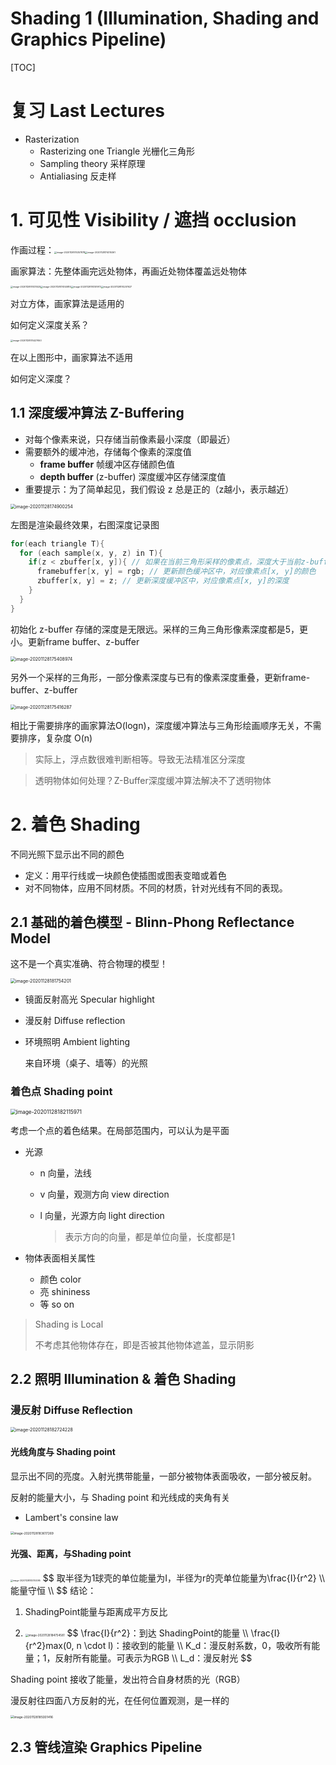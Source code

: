 # Shading 1 (Illumination, Shading and Graphics Pipeline)

[TOC]

# 复习 Last Lectures

+ Rasterization
  + Rasterizing one Triangle 光栅化三角形
  + Sampling theory 采样原理
  + Antialiasing 反走样



# 1. 可见性 Visibility / 遮挡 occlusion

作画过程：<img src="https://www.qiniu.cregskin.com/image-20201128174357878.png" alt="image-20201128174357878" style="zoom:25%;" /><img src="https://www.qiniu.cregskin.com/image-20201128174015361.png" alt="image-20201128174015361" style="zoom:25%;" />

画家算法：先整体画完远处物体，再画近处物体覆盖远处物体

<img src="https://www.qiniu.cregskin.com/image-20201128174131025.png" alt="image-20201128174131025" style="zoom:25%;" /><img src="https://www.qiniu.cregskin.com/image-20201128174140814.png" alt="image-20201128174140814" style="zoom:25%;" /><img src="https://www.qiniu.cregskin.com/image-20201128174151973.png" alt="image-20201128174151973" style="zoom:25%;" /><img src="https://www.qiniu.cregskin.com/image-20201128174207627.png" alt="image-20201128174207627" style="zoom:25%;" />

对立方体，画家算法是适用的



如何定义深度关系？

<img src="https://www.qiniu.cregskin.com/image-20201128174427650.png" alt="image-20201128174427650" style="zoom:25%;" />

在以上图形中，画家算法不适用



如何定义深度？

## 1.1 深度缓冲算法 Z-Buffering

+ 对每个像素来说，只存储当前像素最小深度（即最近）
+ 需要额外的缓冲池，存储每个像素的深度值
  + **frame buffer** 帧缓冲区存储颜色值
  + **depth buffer** (z-buffer) 深度缓冲区存储深度值
+ 重要提示：为了简单起见，我们假设 z 总是正的（z越小，表示越近）

<img src="https://www.qiniu.cregskin.com/image-20201128174900254.png" alt="image-20201128174900254" style="zoom:50%;" />

左图是渲染最终效果，右图深度记录图

```c++
for(each triangle T){
  for (each sample(x, y, z) in T){
    if(z < zbuffer[x, y]){ // 如果在当前三角形采样的像素点，深度大于当前z-buffer中缓存的深度
      framebuffer[x, y] = rgb; // 更新颜色缓冲区中，对应像素点[x, y]的颜色
      zbuffer[x, y] = z; // 更新深度缓冲区中，对应像素点[x, y]的深度
    }
  }
}
```

初始化 z-buffer 存储的深度是无限远。采样的三角三角形像素深度都是5，更小。更新frame buffer、z-buffer

<img src="https://www.qiniu.cregskin.com/image-20201128175408974.png" alt="image-20201128175408974" style="zoom:50%;" />

另外一个采样的三角形，一部分像素深度与已有的像素深度重叠，更新frame-buffer、z-buffer

<img src="https://www.qiniu.cregskin.com/20201128175508.png" alt="image-20201128175416287" style="zoom:50%;" />

相比于需要排序的画家算法O(logn)，深度缓冲算法与三角形绘画顺序无关，不需要排序，复杂度 O(n)



> 实际上，浮点数很难判断相等。导致无法精准区分深度



> 透明物体如何处理？Z-Buffer深度缓冲算法解决不了透明物体



# 2. 着色 Shading

不同光照下显示出不同的颜色

+ 定义：用平行线或一块颜色使插图或图表变暗或着色
+ 对不同物体，应用不同材质。不同的材质，针对光线有不同的表现。

## 2.1 基础的着色模型 - Blinn-Phong Reflectance Model

这不是一个真实准确、符合物理的模型！

<img src="https://www.qiniu.cregskin.com/image-20201128181754201.png" alt="image-20201128181754201" style="zoom:50%;" />

+ 镜面反射高光 Specular highlight

+ 漫反射 Diffuse reflection

+ 环境照明 Ambient lighting

  来自环境（桌子、墙等）的光照



### 着色点 Shading point

<img src="https://www.qiniu.cregskin.com/image-20201128182115971.png" alt="image-20201128182115971" style="zoom:60%;" />

考虑一个点的着色结果。在局部范围内，可以认为是平面

+ 光源
  + n 向量，法线

  + v 向量，观测方向 view direction

  + l 向量，光源方向 light direction

    > 表示方向的向量，都是单位向量，长度都是1

+ 物体表面相关属性

  + 颜色 color
  + 亮 shininess
  + 等 so on



> Shading is Local
>
> 不考虑其他物体存在，即是否被其他物体遮盖，显示阴影





## 2.2 照明 Illumination & 着色 Shading

### 漫反射 Diffuse Reflection

<img src="https://www.qiniu.cregskin.com/image-20201128182724228.png" alt="image-20201128182724228" style="zoom:50%;" />

#### 光线角度与 Shading point

显示出不同的亮度。入射光携带能量，一部分被物体表面吸收，一部分被反射。

反射的能量大小，与 Shading point 和光线成的夹角有关

+ Lambert's consine law

<img src="https://www.qiniu.cregskin.com/image-20201128183617269.png" alt="image-20201128183617269" style="zoom:35%;" />



#### 光强、距离，与Shading point



<img src="https://www.qiniu.cregskin.com/image-20201128183750095.png" alt="image-20201128183750095" style="zoom:24%;" />
$$
取半径为1球壳的单位能量为I，半径为r的壳单位能量为\frac{I}{r^2} \\
能量守恒 \\
$$
结论：

1. ShadingPoint能量与距离成平方反比

2. <img src="https://www.qiniu.cregskin.com/image-20201128184754581.png" alt="image-20201128184754581" style="zoom:32%;" />
   $$
   \frac{I}{r^2}：到达 ShadingPoint的能量 \\
   \frac{I}{r^2}max(0, n \cdot l)：接收到的能量 \\
   K_d：漫反射系数，0，吸收所有能量；1，反射所有能量。可表示为RGB \\
   L_d：漫反射光
   $$
   



Shading point 接收了能量，发出符合自身材质的光（RGB）



漫反射往四面八方反射的光，在任何位置观测，是一样的

<img src="https://www.qiniu.cregskin.com/image-20201128185001416.png" alt="image-20201128185001416" style="zoom:35%;" />















## 2.3 管线渲染 Graphics Pipeline



















